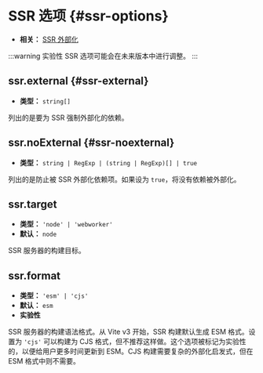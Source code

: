 # SSR 选项 {#ssr-options}

- **相关：** [SSR 外部化](/guide/ssr#ssr-externals)

:::warning 实验性
SSR 选项可能会在未来版本中进行调整。
:::

## ssr.external {#ssr-external}

- **类型：** `string[]`

列出的是要为 SSR 强制外部化的依赖。

## ssr.noExternal {#ssr-noexternal}

- **类型：** `string | RegExp | (string | RegExp)[] | true`

列出的是防止被 SSR 外部化依赖项。如果设为 `true`，将没有依赖被外部化。

## ssr.target

- **类型：** `'node' | 'webworker'`
- **默认：** `node`

SSR 服务器的构建目标。

## ssr.format

- **类型：** `'esm' | 'cjs'`
- **默认：** `esm`
- **实验性**

SSR 服务器的构建语法格式。从 Vite v3 开始，SSR 构建默认生成 ESM 格式。设置为 `'cjs'` 可以构建为 CJS 格式，但不推荐这样做。这个选项被标记为实验性的，以便给用户更多时间更新到 ESM。CJS 构建需要复杂的外部化启发式，但在ESM 格式中则不需要。
